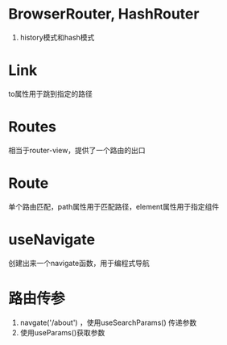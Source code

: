 # BrowserRouter, HashRouter
1. history模式和hash模式

# Link
to属性用于跳到指定的路径

# Routes
相当于router-view，提供了一个路由的出口

# Route
单个路由匹配，path属性用于匹配路径，element属性用于指定组件

# useNavigate
创建出来一个navigate函数，用于编程式导航

# 路由传参
1. navgate('/about') ，使用useSearchParams() 传递参数
2. 使用useParams()获取参数
